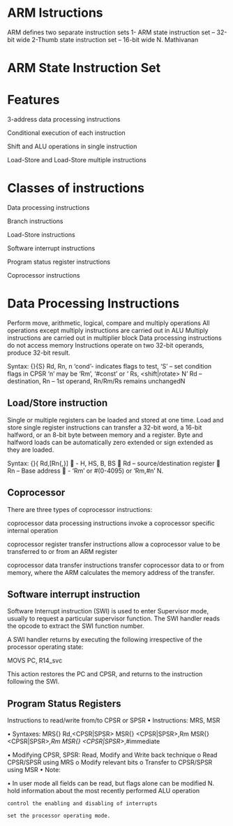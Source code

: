 # ARM Istructions

ARM defines two separate instruction sets 
1- ARM state instruction set – 32-bit wide 
2-Thumb state instruction set – 16-bit wide N. Mathivanan 

# ARM State Instruction Set

# Features 
3-address data processing instructions

Conditional execution of each instruction 

Shift and ALU operations in single instruction

Load-Store and Load-Store multiple instructions

#  Classes of instructions

Data processing instructions 

Branch instructions

Load-Store instructions 

Software interrupt instructions

Program status register instructions

Coprocessor instructions

# Data Processing Instructions
 Perform move, arithmetic, logical, compare and multiply operations 
 All operations except multiply instructions are carried out in ALU 
 Multiply instructions are carried out in multiplier block 
 Data processing instructions do not access memory 
  Instructions operate on two 32-bit operands, produce 32-bit result.
  
  Syntax: <opcode>{<cond>}{S} Rd, Rn, n ‘cond’- indicates flags to test, ‘S’ – set condition flags in CPSR ‘n’ may be ‘Rm’, ‘#const’
  or ‘ Rs, <shift|rotate> N’ Rd – destination, Rn – 1st operand, Rn/Rm/Rs remains unchangedN
  
  
 ## Load/Store instruction
 
  Single or multiple registers can be loaded and stored at one time.
Load and store single register instructions can transfer a 32-bit word, a 16-bit halfword, or an 8-bit byte between memory and a register. Byte and halfword loads can be automatically zero extended or sign extended as they are loaded.
 
 Syntax: <opcode>{<condition>}{<type> Rd,[Rn{,<offset>}] 
 <type> - H, HS, B, BS  
  Rd – source/destination register  
 Rn – Base address  
  <offset> - ‘Rm’ or #(0-4095) or ‘Rm,<shift>#n’ N. 
 
  
  
  ## Coprocessor
  There are three types of coprocessor instructions:

 coprocessor data processing instructions invoke a coprocessor specific internal operation

 coprocessor register transfer instructions allow a coprocessor value to be transferred to or from an ARM register

 coprocessor data transfer instructions transfer coprocessor data to or from memory, where the ARM calculates the memory address of the transfer. 
 
 ## Software interrupt instruction
 
  Software Interrupt instruction (SWI) is used to enter Supervisor mode, usually to request a particular supervisor function. The SWI handler reads the opcode to extract the SWI function number.

A SWI handler returns by executing the following irrespective of the processor operating state:

MOVS PC, R14_svc

This action restores the PC and CPSR, and returns to the instruction following the SWI.
 
## Program Status Registers
 
Instructions to read/write from/to CPSR or SPSR 
   • Instructions: MRS, MSR 
   
   • Syntaxes: MRS{<cond>} Rd,<CPSR|SPSR> MSR{<cond>} <CPSR|SPSR>,Rm MSR{<cond>} <CPSR|SPSR>_<fields>,Rm MSR{<cond>}          <CPSR|SPSR>_<fields>,#immediate
   
   • Modifying CPSR, SPSR: Read, Modify and Write back technique o Read CPSR/SPSR using MRS o Modify relevant bits o Transfer to CPSR/SPSR using MSR • Note: 
   
   • In user mode all fields can be read, but flags alone can be modified N.
    hold information about the most recently performed ALU operation

    control the enabling and disabling of interrupts

    set the processor operating mode. 
 
 
  
  
  
  
  
